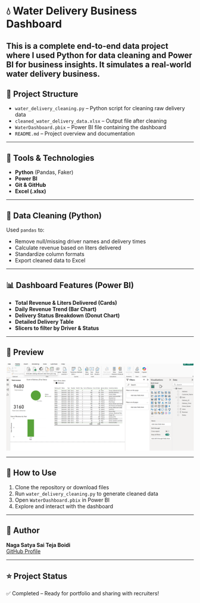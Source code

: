 
# 💧 Water Delivery Business Dashboard

This is a complete end-to-end data project where I used Python for data cleaning and Power BI for business insights. It simulates a real-world water delivery business.
---

## 📁 Project Structure

- `water_delivery_cleaning.py` – Python script for cleaning raw delivery data  
- `cleaned_water_delivery_data.xlsx` – Output file after cleaning  
- `WaterDashboard.pbix` – Power BI file containing the dashboard  
- `README.md` – Project overview and documentation  

---

## 🔧 Tools & Technologies

- **Python** (Pandas, Faker)  
- **Power BI**  
- **Git & GitHub**  
- **Excel (.xlsx)**  

---

## 🧹 Data Cleaning (Python)

Used `pandas` to:
- Remove null/missing driver names and delivery times  
- Calculate revenue based on liters delivered  
- Standardize column formats  
- Export cleaned data to Excel  

---

## 📊 Dashboard Features (Power BI)

- **Total Revenue & Liters Delivered (Cards)**  
- **Daily Revenue Trend (Bar Chart)**  
- **Delivery Status Breakdown (Donut Chart)**  
- **Detailed Delivery Table**  
- **Slicers to filter by Driver & Status**  

---

## 📸 Preview

![dashboard screenshot](dashboard.png.png)

---

## 🚀 How to Use

1. Clone the repository or download files  
2. Run `water_delivery_cleaning.py` to generate cleaned data  
3. Open `WaterDashboard.pbix` in Power BI  
4. Explore and interact with the dashboard  

---

## 📌 Author

**Naga Satya Sai Teja Boidi**  
[GitHub Profile](https://github.com/saitejaboidi)

---

## ⭐ Project Status

✅ Completed – Ready for portfolio and sharing with recruiters!


